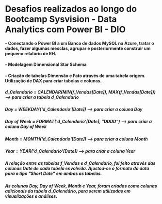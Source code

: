 # Desafios realizados ao longo do Bootcamp Sysvision - Data Analytics com Power BI - DIO

#### - Conectando o Power BI a um Banco de dados MySQL na Azure, tratar o dados, fazer algumas mesclas, agrupar e posteriormente construir um pequeno relatório de RH.
#### - Modelagem Dimensional Star Schema
#### - Criação de tabelas Dimensão e Fato através de uma tabela origem. Utilização de DAX para criar tabelas e colunas.
#####   d_Calendario = CALENDAR(MIN(f_Vendas[Date]), MAX(f_Vendas[Date])) --> para criar a tabela d_Calendario
#####   Day = WEEKDAY('d_Calendario'[Date]) --> para criar a coluna Day
#####   Day of Week = FORMAT('d_Calendario'[Date], "DDDD") --> para criar a coluna Day of Week
#####   Month = MONTH('d_Calendario'[Date]) --> para criar a coluna Month
#####   Year = YEAR('d_Calendario'[Date]) --> para criar a coluna Year

#####   A relação entre as tabelas f_Vendas e d_Calendario, foi feito através das colunas Date de cada tabela envolvida. Ajustou-se o formato da data para o tipo "Short Date" em ambas as tabelas.
#####   As colunas Day, Day of Week, Month e Year, foram criadas como colunas adicionais da tabela d_Calendário, para serem utilizadas em visualizações e análises.
